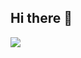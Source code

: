 ## Hi there 👋

<p align="left">
  <img src="https://api.boot.dev/v1/users/public/112f1e2e-38ba-4725-9fcb-8c6891ea26b3/thumbnail" >
</p>

<!--
**Grimo87/Grimo87** is a ✨ _special_ ✨ repository because its `README.md` (this file) appears on your GitHub profile.

Here are some ideas to get you started:

- 🔭 I’m currently working on ...
- 🌱 I’m currently learning ...
- 👯 I’m looking to collaborate on ...
- 🤔 I’m looking for help with ...
- 💬 Ask me about ...
- 📫 How to reach me: ...
- 😄 Pronouns: ...
- ⚡ Fun fact: ...
-->
